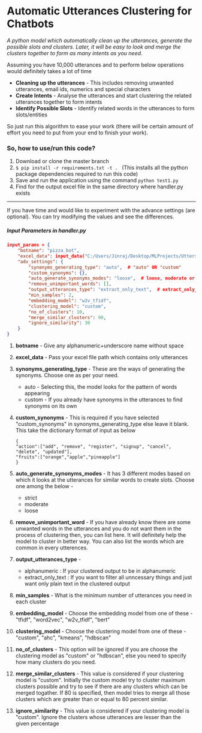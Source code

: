 # Automatic Utterances Clustering for Chatbots

*A python model which automatically clean up the utterances, 
generate the possible slots and clusters. Later, 
it will be easy to look and merge the clusters together 
to form as many intents as you need.*

Assuming you have 10,000 utterances and to perform below operations 
would definitely takes a lot of time 
- **Cleaning up the utterances** - This includes removing unwanted utterances, email ids, numerics and special characters
- **Create Intents** - Analyse the utterances and start clustering the related utterances together to form intents
- **Identify Possible Slots** - Identify related words in the utterances to form slots/entities

So just run this algorithm to ease your work 
(there will be certain amount of effort you need
to put from your end to finish your work).

### So, how to use/run this code?
1. Download or clone the master branch
2. ```$ pip install -r requirements.txt -t . ```
(This installs all the python package 
dependencies required to run this code)
3. Save and run the application using the command
```python test1.py```
4. Find for the output excel file in the same directory where handler.py exists

-----------------------------------------------

If you have time and would like to experiment with the advance settings (are optional). 
You can try modifying the values and see the differences.

##### Input Parameters in handler.py
```JSON format
input_params = {
    "botname": "pizza_bot",
    "excel_data": input_data("C:/Users/Jinraj/Desktop/MLProjects/Utters.xlsx"),
    "adv_settings": {
        "synonyms_generating_type": "auto",  # "auto" OR "custom"
        "custom_synonyms": {},
        "auto_generate_synonyms_modes": "loose",  # loose, moderate or strict
        "remove_unimportant_words": [],
        "output_utterances_type": "extract_only_text",  # extract_only_text or alphanumeric
        "min_samples": 2,
        "embedding_model": "w2v_tfidf",
        "clustering_model": "custom",
        "no_of_clusters": 10,
        "merge_similar_clusters": 90,
        "ignore_similarity": 30
    }
}
```

1. **botname** - Give any alphanumeric+underscore name without space
2. **excel_data** - Pass your excel file path which contains only utterances
3. **synonyms_generating_type** - These are the ways of generating the synonyms. Choose one as per your need.
    - auto - Selecting this, the model looks for the pattern of words appearing 
    - custom - If you already have synonyms in the utterances to find synonyms on its own
4. **custom_synonyms** - This is required if you have selected "custom_synonyms" in synonyms_generating_type
else leave it blank. This take the dictionary format of input as below
    ```
    {
    "action":["add", "remove", "register", "signup", "cancel", "delete", "updated"],
    "fruits":["orange","apple","pineapple"]
    }
    ```

5. **auto_generate_synonyms_modes** - It has 3 different modes based on which it looks at the utterances 
for similar words to create slots. Choose one among the below - 
    - strict
    - moderate
    - loose
6. **remove_unimportant_word** - If you have already know there are some unwanted words 
in the utterances and you do not want them in the process of clustering then, 
you can list here. It will definitely help the model to cluster in better way.
You can also list the words which are common in every utterences.
7. **output_utterances_type** - 
    - alphanumeric : If your clustered output to be in alphanumeric
    - extract_only_text : If you want to filter all unncessary things and 
    just want only plain text in the clustered output
8. **min_samples** - What is the minimum number of utterances you need in each cluster
9. **embedding_model** - Choose the embedding model from one of these - "tfidf", "word2vec", "w2v_tfidf", "bert"
10. **clustering_model** - Choose the clustering model from one of these - "custom", "ahc", "kmeans", "hdbscan"
11. **no_of_clusters** - This option will be ignored if you are choose the clustering model as "custom" or "hdbscan", else you need to specify how many clusters do you need.
12. **merge_similar_clusters** - This value is considered if your clustering model is "custom". Initially the custom model try to cluster maximum clusters possible and try to see if there are any clusters which can be merged togather. If 80 is specified, then model tries to merge all those clusters which are greater than or equal to 80 percent similar.
13. **ignore_similarity** - This value is considered if your clustering model is "custom". Ignore the clusters whose utterances are lesser than the given percentage
